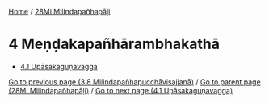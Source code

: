 
[Home](/) / [28Mi Milindapañhapāḷi](../28Mi.md)

# 4 Meṇḍakapañhārambhakathā

* [4.1 Upāsakaguṇavagga](4/4.1.md)

[Go to previous page (3.8 Milindapañhapucchāvisajjanā)](3/3.8.md) / [Go to parent page (28Mi Milindapañhapāḷi)](0.md) / [Go to next page (4.1 Upāsakaguṇavagga)](4/4.1.md)


